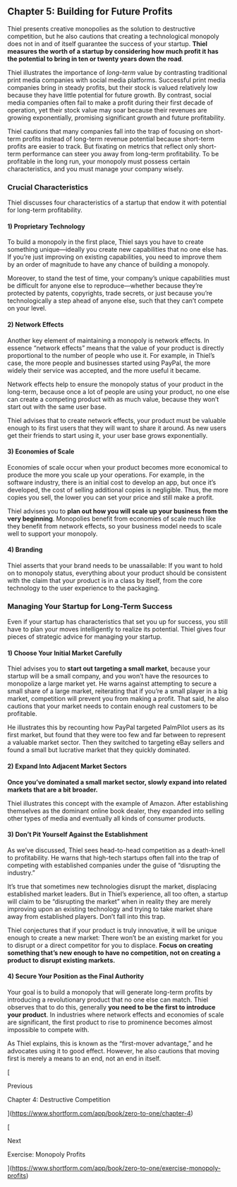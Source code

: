 ## Chapter 5: Building for Future Profits

Thiel presents creative monopolies as the solution to destructive competition, but he also cautions that creating a technological monopoly does not in and of itself guarantee the success of your startup. **Thiel measures the worth of a startup by considering how much profit it has the potential to bring in ten or twenty years down the road**.

Thiel illustrates the importance of _long-term_ value by contrasting traditional print media companies with social media platforms. Successful print media companies bring in steady profits, but their stock is valued relatively low because they have little potential for future growth. By contrast, social media companies often fail to make a profit during their first decade of operation, yet their stock value may soar because their revenues are growing exponentially, promising significant growth and future profitability.

Thiel cautions that many companies fall into the trap of focusing on short-term profits instead of long-term revenue potential because short-term profits are easier to track. But fixating on metrics that reflect only short-term performance can steer you away from long-term profitability. To be profitable in the long run, your monopoly must possess certain characteristics, and you must manage your company wisely.

### Crucial Characteristics

Thiel discusses four characteristics of a startup that endow it with potential for long-term profitability.

#### 1) Proprietary Technology

To build a monopoly in the first place, Thiel says you have to create something unique—ideally you create new capabilities that no one else has. If you’re just improving on existing capabilities, you need to improve them by an order of magnitude to have any chance of building a monopoly.

Moreover, to stand the test of time, your company’s unique capabilities must be difficult for anyone else to reproduce—whether because they’re protected by patents, copyrights, trade secrets, or just because you’re technologically a step ahead of anyone else, such that they can’t compete on your level.

#### 2) Network Effects

Another key element of maintaining a monopoly is network effects. In essence “network effects” means that the value of your product is directly proportional to the number of people who use it. For example, in Thiel’s case, the more people and businesses started using PayPal, the more widely their service was accepted, and the more useful it became.

Network effects help to ensure the monopoly status of your product in the long-term, because once a lot of people are using your product, no one else can create a competing product with as much value, because they won’t start out with the same user base.

Thiel advises that to create network effects, your product must be valuable enough to its first users that they will want to share it around. As new users get their friends to start using it, your user base grows exponentially.

#### 3) Economies of Scale

Economies of scale occur when your product becomes more economical to produce the more you scale up your operations. For example, in the software industry, there is an initial cost to develop an app, but once it’s developed, the cost of selling additional copies is negligible. Thus, the more copies you sell, the lower you can set your price and still make a profit.

Thiel advises you to **plan out how you will scale up your business from the very beginning**. Monopolies benefit from economies of scale much like they benefit from network effects, so your business model needs to scale well to support your monopoly.

#### 4) Branding

Thiel asserts that your brand needs to be unassailable: If you want to hold on to monopoly status, everything about your product should be consistent with the claim that your product is in a class by itself, from the core technology to the user experience to the packaging.

### Managing Your Startup for Long-Term Success

Even if your startup has characteristics that set you up for success, you still have to plan your moves intelligently to realize its potential. Thiel gives four pieces of strategic advice for managing your startup.

#### 1) Choose Your Initial Market Carefully

Thiel advises you to **start out targeting a small market**, because your startup will be a small company, and you won’t have the resources to monopolize a large market yet. He warns against attempting to secure a small share of a large market, reiterating that if you’re a small player in a big market, competition will prevent you from making a profit. That said, he also cautions that your market needs to contain enough real customers to be profitable.

He illustrates this by recounting how PayPal targeted PalmPilot users as its first market, but found that they were too few and far between to represent a valuable market sector. Then they switched to targeting eBay sellers and found a small but lucrative market that they quickly dominated.

#### 2) Expand Into Adjacent Market Sectors

**Once you’ve dominated a small market sector, slowly expand into related markets that are a bit broader.**

Thiel illustrates this concept with the example of Amazon. After establishing themselves as the dominant online book dealer, they expanded into selling other types of media and eventually all kinds of consumer products.

#### 3) Don’t Pit Yourself Against the Establishment

As we’ve discussed, Thiel sees head-to-head competition as a death-knell to profitability. He warns that high-tech startups often fall into the trap of competing with established companies under the guise of “disrupting the industry.”

It’s true that sometimes new technologies disrupt the market, displacing established market leaders. But in Thiel’s experience, all too often, a startup will claim to be “disrupting the market” when in reality they are merely improving upon an existing technology and trying to take market share away from established players. Don’t fall into this trap.

Thiel conjectures that if your product is truly innovative, it will be unique enough to create a new market: There won’t be an existing market for you to disrupt or a direct competitor for you to displace. **Focus on creating something that’s new enough to have no competition, not on creating a product to disrupt existing markets.**

#### 4) Secure Your Position as the Final Authority

Your goal is to build a monopoly that will generate long-term profits by introducing a revolutionary product that no one else can match. Thiel observes that to do this, generally **you need to be the first to introduce your product**. In industries where network effects and economies of scale are significant, the first product to rise to prominence becomes almost impossible to compete with.

As Thiel explains, this is known as the “first-mover advantage,” and he advocates using it to good effect. However, he also cautions that moving first is merely a means to an end, not an end in itself.

[

Previous

Chapter 4: Destructive Competition

](https://www.shortform.com/app/book/zero-to-one/chapter-4)

[

Next

Exercise: Monopoly Profits

](https://www.shortform.com/app/book/zero-to-one/exercise-monopoly-profits)